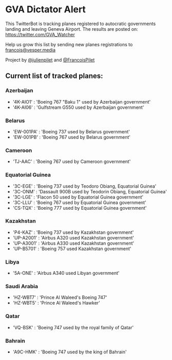 # GVA Dictator Alert

This TwitterBot is tracking planes registered to autocratic governments landing and leaving Geneva Airport. The results are posted on:
https://twitter.com/GVA_Watcher

Help us grow this list by sending new planes registrations to francois@vesper.media

Project by <a href="https://twitter.com/julienpilet">@julienpilet</a> and <a href="https://twitter.com/FrancoisPilet">@FrancoisPilet</a>

## Current list of tracked planes:

### Azerbaijan

* '4K-AIO1' : 'Boeing 767 "Baku 1" used by Azerbaijan government'
* '4K-AI06' : 'Gulfstream G550 used by Azerbaijan government'
 
### Belarus

* 'EW-001PA' : 'Boeing 737 used by Belarus government'
* 'EW-001PB' : 'Boeing 767 used by Belarus government'
 
### Cameroon

* 'TJ-AAC' : 'Boeing 767 used by Cameroon government'

### Equatorial Guinea

* '3C-EGE' : 'Boeing 737 used by Teodoro Obiang, Equatorial Guinea'
* '3C-ONM' : 'Dassault 900B used by Teodorin Obiang, Equatorial Guinea'
* '3C-LGE' : 'Flacon 50 used by Equatorial Guinea government'
* '3C-LLU' : 'Boeing 767 used by Equatorial Guinea government'
* 'CS-TQX' : 'Boeing 777 used by Equatorial Guinea government'
 
### Kazakhstan

* 'P4-KAZ' : 'Boeing 737 used by Kazakhstan government'
* 'UP-A2001' : 'Airbus A320 used Kazakhstan government'
* 'UP-A3001' : 'Airbus A330 used Kazakhstan government'
* 'UP-B5701' : 'Boeing 757 used Kazakhstan government'
 
### Libya

* '5A-ONE' : 'Airbus A340 used Libyan government'

### Saudi Arabia

* 'HZ-WBT7' : 'Prince Al Waleed's Boeing 747'
* 'HZ-WBT5' : 'Prince Al Waleed's Hawker'

### Qatar

* 'VQ-BSK' : 'Boeing 747 used by the royal family of Qatar'

### Bahrain

* 'A9C-HMK' : 'Boeing 747 used by the king of Bahrain'